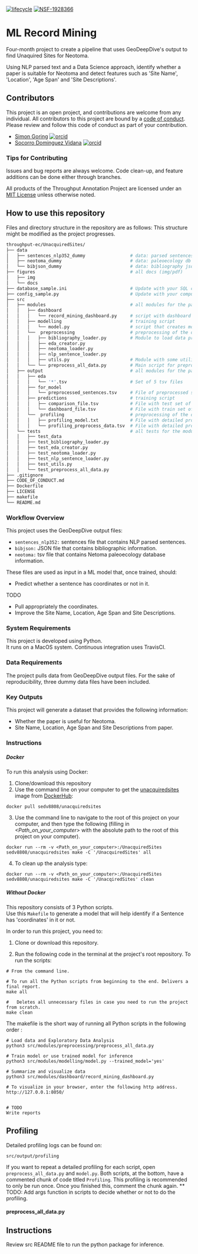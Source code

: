 [![lifecycle](https://img.shields.io/badge/lifecycle-experimental-orange.svg)](https://www.tidyverse.org/lifecycle/#experimental)
[![NSF-1928366](https://img.shields.io/badge/NSF-1928366-blue.svg)](https://nsf.gov/awardsearch/showAward?AWD_ID=1928366)

# ML Record Mining

Four-month project to create a pipeline that uses GeoDeepDive's output to find Unaquired Sites for Neotoma.  

Using NLP parsed text and a Data Science approach, identify whether a paper is suitable for Neotoma and detect features such as 'Site Name', 'Location', 'Age Span' and 'Site Descriptions'.  


## Contributors

This project is an open project, and contributions are welcome from any individual.  All contributors to this project are bound by a [code of conduct](CODE_OF_CONDUCT.md).  Please review and follow this code of conduct as part of your contribution.

  * [Simon Goring](http://www.goring.org/) [![orcid](https://img.shields.io/badge/orcid-0000--0002--2700--4605-brightgreen.svg)](https://orcid.org/0000-0002-2700-4605)
  * [Socorro Dominguez Vidana](https://sedv8808.github.io/) [![orcid](https://img.shields.io/badge/orcid-0000--0002--7926--4935-brightgreen.svg)](https://orcid.org/0000-0002-7926-4935)


### Tips for Contributing

Issues and bug reports are always welcome.  Code clean-up, and feature additions can be done either through branches.

All products of the Throughput Annotation Project are licensed under an [MIT License](LICENSE) unless otherwise noted.

## How to use this repository

Files and directory structure in the repository are as follows:
This structure might be modified as the project progresses.

```bash
throughput-ec/UnacquiredSites/
├── data
│   ├── sentences_nlp352_dummy                 # data: parsed sentences' - dummy file for reproducibility
│   ├── neotoma_dummy                          # data: paleoecology db - dummy file for reproducibility
│   └── bibjson_dummy                          # data: bibliography json dummy file for reproducibility
├── figures                                    # all docs (img/pdf)
│   ├── img
│   └── docs                       
├── database_sample.ini                        # Update with your SQL credentials
├── config_sample.py                           # Update with your computer's path
├── src    
│   ├── modules                                # all modules for the package
│   │   ├── dashboard     
│   │   │   └── record_mining_dashboard.py     # script with dashboard
│   │   ├── modelling                          # training script
│   │   │   └── model.py                       # script that creates model and predicts
│   │   └──  preprocessing                     # preprocessing of the data modules
│   │   │   ├── bibliography_loader.py         # Module to load data properly
│   │   │   ├── eda_creator.py
│   │   │   ├── neotoma_loader.py
│   │   │   ├── nlp_sentence_loader.py
│   │   │   ├── utils.py                       # Module with some utility functions
│   │   └── └── preprocess_all_data.py         # Main script for preprocessing
│   ├── output                                 # all modules for the package
│   │   ├── eda     
│   │   │   └── '*'.tsv                        # Set of 5 tsv files
│   │   ├── for_model                          
│   │   │   └── preprocessed_sentences.tsv     # File of preprocessed sentences
│   │   ├── predictions                        # training script
│   │   │   ├── comparison_file.tsv            # File with test set of sentences, their predicted label and proba
│   │   │   └── dashboard_file.tsv             # File with train set of sentences, their trained label and proba
│   │   └──  profiling                         # preprocessing of the data modules
│   │   │   ├── profiling_model.txt            # File with detailed profile of model script
│   │   │   └── profiling_preprocess_data.tsv  # File with detailed profile of preprocess_data script
│   └── tests                                  # all tests for the modules
│   │   ├── test_data                                       
│   │   ├── test_bibliography_loader.py                      
│   │   ├── test_eda_creator.py
│   │   ├── test_neotoma_loader.py
│   │   ├── test_nlp_sentence_loader.py
│   │   ├── test_utils.py                                   
│   │   └── test_preprocess_all_data.py  
├── .gitignore
├── CODE_OF_CONDUCT.md
├── Dockerfile
├── LICENSE
├── makefile
└── README.md
```

### Workflow Overview

This project uses the GeoDeepDive output files:
* `sentences_nlp352:` sentences file that contains NLP parsed sentences.
* `bibjson:` JSON file that contains bibliographic information.
* `neotoma:` tsv file that contains Netoma paleoecology database information.

These files are used as input in a ML model that, once trained, should:
* Predict whether a sentence has coordinates or not in it.

TODO
* Pull appropriately the coordinates.
* Improve the Site Name, Location, Age Span and Site Descriptions.

### System Requirements

This project is developed using Python.  
It runs on a MacOS system.
Continuous integration uses TravisCI.

### Data Requirements

The project pulls data from GeoDeepDive output files.
For the sake of reproducibility, three dummy data files have been included.

### Key Outputs

This project will generate a dataset that provides the following information:
* Whether the paper is useful for Neotoma.
* Site Name, Location, Age Span and Site Descriptions from paper.

### Instructions
##### Docker

To run this analysis using Docker:

1. Clone/download this repository
2. Use the command line on your computer to get the [unacquiredsites](https://hub.docker.com/r/sedv8808/unacquiredsites) image from [DockerHub](https://hub.docker.com/):
```
docker pull sedv8808/unacquiredsites
```
3. Use the command line to navigate to the root of this project on your computer, and then type the following (filling in *\<Path_on_your_computer\>* with the absolute path to the root of this project on your computer).
```
docker run --rm -v <Path_on_your_computer>:/UnacquiredSites  sedv8808/unacquiredsites make -C '/UnacquiredSites' all
```

4. To clean up the analysis type:
```
docker run --rm -v <Path_on_your_computer>:/UnacquiredSites  sedv8808/unacquiredsites make -C '/UnacqiredSites' clean
```

##### Without Docker

This repository consists of 3 Python scripts.
<br>
Use this `Makefile` to generate a model that will help identify if a Sentence has 'coordinates' in it or not.
<br>

In order to run this project, you need to:
1. Clone or download this repository.

2. Run the following code in the terminal at the project's root repository.
To run the scripts:

```
# From the command line.

# To run all the Python scripts from beginning to the end. Delivers a final report.
make all

#	Deletes all unnecessary files in case you need to run the project from scratch.
make clean

```
The makefile is the short way of running all Python scripts in the following order :

```
# Load data and Exploratory Data Analysis
python3 src/modules/preprocessing/preprocess_all_data.py

# Train model or use trained model for inference
python3 src/modules/modelling/model.py --trained_model='yes'

# Summarize and visualize data
python3 src/modules/dashboard/record_mining_dashboard.py

# To visualize in your browser, enter the following http address.
http://127.0.0.1:8050/


# TODO
Write reports
```

##  Profiling
Detailed profiling logs can be found on:
```
src/output/profiling
```

If you want to repeat a detailed profiling for each script, open `preprocess_all_data.py` and `model.py`.
Both scripts, at the bottom, have a commented chunk of code titled `Profiling`.
This profiling is recommended to only be run once. Once you finished this, comment the chunk again.
** TODO: Add args function in scripts to decide whether or not to do the profiling.

#### preprocess_all_data.py



## Instructions
Review src README file to run the python package for inference.
